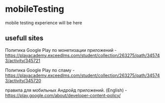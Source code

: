 # mobileTesting
mobile testing experience will be here


## usefull sites


Политика Google Play по монетизации приложений - https://playacademy.exceedlms.com/student/collection/263275/path/345743/activity/345721

Политика Google Play по спаму -  https://playacademy.exceedlms.com/student/collection/263275/path/345743/activity/345720

правила для мобильных Андройд приложений. (English) - https://play.google.com/about/developer-content-policy/

